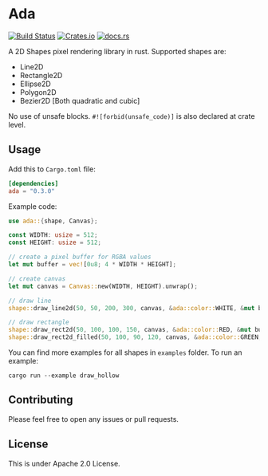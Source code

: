 # Ada

[![Build Status](https://travis-ci.com/deep110/ada.svg?branch=master)](https://travis-ci.com/deep110/ada)
[![Crates.io](https://img.shields.io/crates/v/ada.svg)](https://crates.io/crates/ada)
[![docs.rs](https://docs.rs/ada/badge.svg)](https://docs.rs/ada)

A 2D Shapes pixel rendering library in rust. Supported shapes are:
* Line2D
* Rectangle2D
* Ellipse2D
* Polygon2D
* Bezier2D [Both quadratic and cubic]

No use of unsafe blocks. `#![forbid(unsafe_code)]` is also declared at crate level.

## Usage

Add this to `Cargo.toml` file:
```toml
[dependencies]
ada = "0.3.0"
```

Example code:

```rust
use ada::{shape, Canvas};

const WIDTH: usize = 512;
const HEIGHT: usize = 512;

// create a pixel buffer for RGBA values
let mut buffer = vec![0u8; 4 * WIDTH * HEIGHT];

// create canvas
let mut canvas = Canvas::new(WIDTH, HEIGHT).unwrap();

// draw line
shape::draw_line2d(50, 50, 200, 300, canvas, &ada::color::WHITE, &mut buffer[..]);

// draw rectangle
shape::draw_rect2d(50, 100, 100, 150, canvas, &ada::color::RED, &mut buffer[..]); // hollow
shape::draw_rect2d_filled(50, 100, 90, 120, canvas, &ada::color::GREEN, &mut buffer[..]); // filled
```

You can find more examples for all shapes in `examples` folder. To run an example:
```shell
cargo run --example draw_hollow
```

## Contributing
Please feel free to open any issues or pull requests.

## License

This is under Apache 2.0 License.
